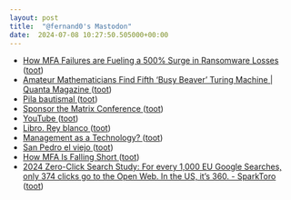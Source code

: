 ```yaml
---
layout: post
title:  "@fernand0's Mastodon"
date:  2024-07-08 10:27:50.505000+00:00
---
```

*  [How MFA Failures are Fueling a 500% Surge in Ransomware Losses ](https://thehackernews.com/2024/07/how-mfa-failures-are-fueling-500-surge.htm) ([toot](https://mastodon.social/@fernand0/112750393458900039))
*  [Amateur Mathematicians Find Fifth ‘Busy Beaver’ Turing Machine \| Quanta Magazine ](https://www.quantamagazine.org/amateur-mathematicians-find-fifth-busy-beaver-turing-machine-20240702) ([toot](https://mastodon.social/@fernand0/112750083728977689))
*  [Pila bautismal ](https://www.flickr.com/photos/fernand0/53817273933) ([toot](https://mastodon.social/@fernand0/112749974925354120))
*  [Sponsor the Matrix Conference ](https://2024.matrix.org/sponsor) ([toot](https://mastodon.social/@fernand0/112749941219214959))
*  [YouTube ](https://www.youtube.com/watch?si=nYDHyiPl-JEwPAd5&amp%3Bv=RxhvaovEvfA&amp%3Bfeature=youtu.b) ([toot](https://mastodon.social/@fernand0/112748196033313611))
*  [Libro. Rey blanco ](https://fotografiasenmovimiento.wordpress.com/2024/07/07/libro-rey-blanco) ([toot](https://mastodon.social/@fernand0/112748182741465049))
*  [Management as a Technology?  ](https://papers.ssrn.com/sol3/papers.cfm?abstract_id=2788794) ([toot](https://mastodon.social/@fernand0/112746430546463583))
*  [San Pedro el viejo ](https://avecesunafoto.wordpress.com/2024/07/07/san-pedro-el-viejo) ([toot](https://mastodon.social/@fernand0/112746409317997708))
*  [How MFA Is Falling Short ](https://www.kolide.com/blog/how-mfa-is-falling-shor) ([toot](https://mastodon.social/@fernand0/112746059443799074))
*  [2024 Zero-Click Search Study: For every 1,000 EU Google Searches, only 374 clicks go to the Open Web. In the US, it’s 360. - SparkToro ](https://sparktoro.com/blog/2024-zero-click-search-study-for-every-1000-us-google-searches-only-374-clicks-go-to-the-open-web-in-the-eu-its-360) ([toot](https://mastodon.social/@fernand0/112745917244344724))
